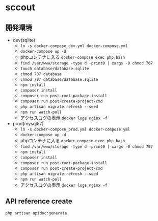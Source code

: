 # sccout

## 開発環境

- dev(sqlite)
  - `ln -s docker-compose_dev.yml docker-compose.yml`
  - `docker-compose up -d`
  - phpコンテナに入る `docker-compose exec php bash`
  - `find /var/www/storage -type d -print0 | xargs -0 chmod 707`
  - `touch database/database.sqlite`
  - `chmod 707 database`
  - `chmod 707 database/database.sqlite`
  - `npm install`
  - `composer install`
  - `composer run post-root-package-install`
  - `composer run post-create-project-cmd`
  - `php artisan migrate:refresh --seed`
  - `npm run watch-poll`
  - アクセスログの表示 `docker logs nginx -f`
- prod(mysql57)
  - `ln -s docker-compose_prod.yml docker-compose.yml`
  - `docker-compose up -d`
  - phpコンテナに入る `docker-compose exec php bash`
  - `find /var/www/storage -type d -print0 | xargs -0 chmod 707`
  - `npm install`
  - `composer install`
  - `composer run post-root-package-install`
  - `composer run post-create-project-cmd`
  - `php artisan migrate:refresh --seed`
  - `npm run watch-poll`
  - アクセスログの表示 `docker logs nginx -f`

## API reference create

```bash
php artisan apidoc:generate
```
